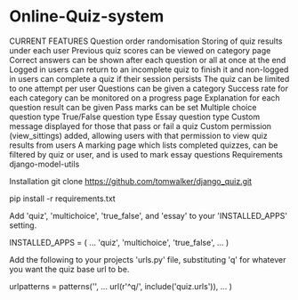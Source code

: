# Online-Quiz-system
CURRENT FEATURES
Question order randomisation
Storing of quiz results under each user
Previous quiz scores can be viewed on category page
Correct answers can be shown after each question or all at once at the end
Logged in users can return to an incomplete quiz to finish it and non-logged in users can complete a quiz if their session persists
The quiz can be limited to one attempt per user
Questions can be given a category
Success rate for each category can be monitored on a progress page
Explanation for each question result can be given
Pass marks can be set
Multiple choice question type
True/False question type
Essay question type
Custom message displayed for those that pass or fail a quiz
Custom permission (view_sittings) added, allowing users with that permission to view quiz results from users
A marking page which lists completed quizzes, can be filtered by quiz or user, and is used to mark essay questions
Requirements
django-model-utils

Installation
git clone https://github.com/tomwalker/django_quiz.git

pip install -r requirements.txt

Add 'quiz', 'multichoice', 'true_false', and 'essay' to your 'INSTALLED_APPS' setting.

INSTALLED_APPS = (
... 'quiz', 'multichoice', 'true_false', ...
)

Add the following to your projects 'urls.py' file, substituting 'q' for whatever you want the quiz base url to be.

urlpatterns = patterns('',
... url(r'^q/', include('quiz.urls')), ...
)
